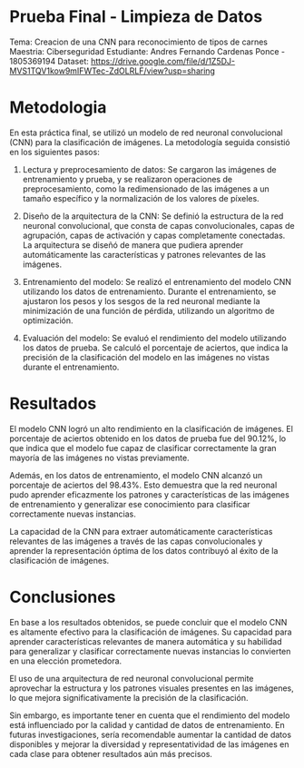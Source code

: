 # Prueba Final - Limpieza de Datos
Tema: Creacion de una CNN para reconocimiento de tipos de carnes
Maestria: Ciberseguridad
Estudiante: Andres Fernando Cardenas Ponce - 1805369194
Dataset: https://drive.google.com/file/d/1Z5DJ-MVS1TQV1kow9mIFWTec-ZdOLRLF/view?usp=sharing

# Metodologia
En esta práctica final, se utilizó un modelo de red neuronal convolucional (CNN) para la clasificación de imágenes. La metodología seguida consistió en los siguientes pasos:

1. Lectura y preprocesamiento de datos: Se cargaron las imágenes de entrenamiento y prueba, y se realizaron operaciones de preprocesamiento, como la redimensionado de las imágenes a un tamaño específico y la normalización de los valores de píxeles.

2. Diseño de la arquitectura de la CNN: Se definió la estructura de la red neuronal convolucional, que consta de capas convolucionales, capas de agrupación, capas de activación y capas completamente conectadas. La arquitectura se diseñó de manera que pudiera aprender automáticamente las características y patrones relevantes de las imágenes.

3. Entrenamiento del modelo: Se realizó el entrenamiento del modelo CNN utilizando los datos de entrenamiento. Durante el entrenamiento, se ajustaron los pesos y los sesgos de la red neuronal mediante la minimización de una función de pérdida, utilizando un algoritmo de optimización.

4. Evaluación del modelo: Se evaluó el rendimiento del modelo utilizando los datos de prueba. Se calculó el porcentaje de aciertos, que indica la precisión de la clasificación del modelo en las imágenes no vistas durante el entrenamiento.

# Resultados
El modelo CNN logró un alto rendimiento en la clasificación de imágenes. El porcentaje de aciertos obtenido en los datos de prueba fue del 90.12%, lo que indica que el modelo fue capaz de clasificar correctamente la gran mayoría de las imágenes no vistas previamente.

Además, en los datos de entrenamiento, el modelo CNN alcanzó un porcentaje de aciertos del 98.43%. Esto demuestra que la red neuronal pudo aprender eficazmente los patrones y características de las imágenes de entrenamiento y generalizar ese conocimiento para clasificar correctamente nuevas instancias.

La capacidad de la CNN para extraer automáticamente características relevantes de las imágenes a través de las capas convolucionales y aprender la representación óptima de los datos contribuyó al éxito de la clasificación de imágenes.

# Conclusiones 
En base a los resultados obtenidos, se puede concluir que el modelo CNN es altamente efectivo para la clasificación de imágenes. Su capacidad para aprender características relevantes de manera automática y su habilidad para generalizar y clasificar correctamente nuevas instancias lo convierten en una elección prometedora.

El uso de una arquitectura de red neuronal convolucional permite aprovechar la estructura y los patrones visuales presentes en las imágenes, lo que mejora significativamente la precisión de la clasificación.

Sin embargo, es importante tener en cuenta que el rendimiento del modelo está influenciado por la calidad y cantidad de datos de entrenamiento. En futuras investigaciones, sería recomendable aumentar la cantidad de datos disponibles y mejorar la diversidad y representatividad de las imágenes en cada clase para obtener resultados aún más precisos.

